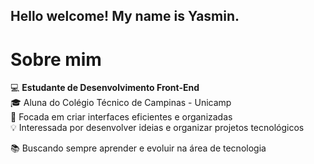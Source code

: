 ## Hello welcome! My name is Yasmin.
# Sobre mim

💻 **Estudante de Desenvolvimento Front-End**  
🎓 Aluna do Colégio Técnico de Campinas - Unicamp  
🚀 Focada em criar interfaces eficientes e organizadas  
💡 Interessada por desenvolver ideias e organizar projetos tecnológicos

📚 Buscando sempre aprender e evoluir na área de tecnologia






